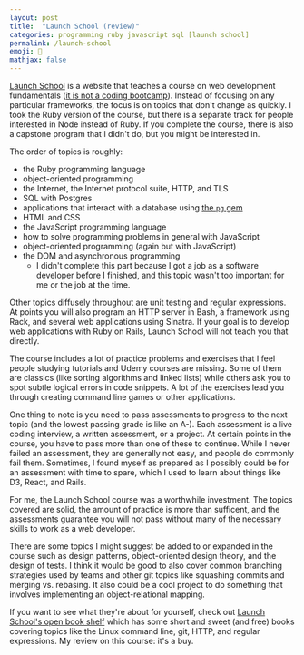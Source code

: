 ```yaml
---
layout: post
title:  "Launch School (review)"
categories: programming ruby javascript sql [launch school]
permalink: /launch-school
emoji: 🙂
mathjax: false
---
```


[Launch School](https://launchschool.com) is a website that teaches a course on web development fundamentals ([it is not a coding bootcamp](https://medium.com/launch-school/were-not-a-bootcamp-c33901412c38)). Instead of focusing on any particular frameworks, the focus is on topics that don't change as quickly. I took the Ruby version of the course, but there is a separate track for people interested in Node instead of Ruby. If you complete the course, there is also a capstone program that I didn't do, but you might be interested in.

The order of topics is roughly:
- the Ruby programming language
- object-oriented programming
- the Internet, the Internet protocol suite, HTTP, and TLS
- SQL with Postgres
- applications that interact with a database using [the `pg` gem](https://github.com/ged/ruby-pg)
- HTML and CSS
- the JavaScript programming language
- how to solve programming problems in general with JavaScript
- object-oriented programming (again but with JavaScript)
- the DOM and asynchronous programming
  - I didn't complete this part because I got a job as a software developer before I finished, and this topic wasn't too important for me or the job at the time.

Other topics diffusely throughout are unit testing and regular expressions. At points you will also program an HTTP server in Bash, a framework using Rack, and several web applications using Sinatra. If your goal is to develop web applications with Ruby on Rails, Launch School will not teach you that directly.

The course includes a lot of practice problems and exercises that I feel people studying tutorials and Udemy courses are missing. Some of them are classics (like sorting algorithms and linked lists) while others ask you to spot subtle logical errors in code snippets. A lot of the exercises lead you through creating command line games or other applications.

One thing to note is you need to pass assessments to progress to the next topic (and the lowest passing grade is like an A-). Each assessment is a live coding interview, a written assessment, or a project. At certain points in the course, you have to pass more than one of these to continue. While I never failed an assessment, they are generally not easy, and people do commonly fail them. Sometimes, I found myself as prepared as I possibly could be for an assessment with time to spare, which I used to learn about things like D3, React, and Rails.

For me, the Launch School course was a worthwhile investment. The topics covered are solid, the amount of practice is more than sufficent, and the assessments guarantee you will not pass without many of the necessary skills to work as a web developer.

There are some topics I might suggest be added to or expanded in the course such as design patterns, object-oriented design theory, and the design of tests. I think it would be good to also cover common branching strategies used by teams and other git topics like squashing commits and merging vs. rebasing. It also could be a cool project to do something that involves implementing an object-relational mapping.

If you want to see what they're about for yourself, check out [Launch School's open book shelf](https://launchschool.com/books) which has some short and sweet (and free) books covering topics like the Linux command line, git, HTTP, and regular expressions. My review on this course: it's a buy.
